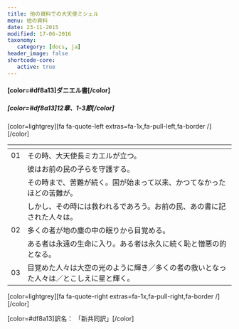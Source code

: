 ```yaml
---
title: 他の資料での大天使ミシェル
menu: 他の資料
date: 23-11-2015
modified: 17-06-2016
taxonomy:
   category: [docs, ja]
header_image: false
shortcode-core:
   active: true
---
```



#### [color=#df8a13]ダニエル書[/color]　

##### [color=#df8a13]12章、1-3節[/color]

[color=lightgrey][fa fa-quote-left extras=fa-1x,fa-pull-left,fa-border /][/color]

|   | <span hidden>hidden</span> | 
| - | -------------------------- | 
| 01 | その時、大天使長ミカエルが立つ。 |
|  | 彼はお前の民の子らを守護する。 |  
|  | その時まで、苦難が続く。国が始まって以来、かつてなかったほどの苦難が。 | 
|  | しかし、その時には救われるであろう。お前の民、あの書に記された人々は。 | 
| 02 | 多くの者が地の塵の中の眠りから目覚める。 | 
|  | ある者は永遠の生命に入り。ある者は永久に続く恥と憎悪の的となる。 | 
| 03 | 目覚めた人々は大空の光のように輝き／多くの者の救いとなった人々は／とこしえに星と輝く。 | 

[color=lightgrey][fa fa-quote-right extras=fa-1x,fa-pull-right,fa-border /][/color]  

[color=#df8a13]訳名： 「新共同訳」[/color]